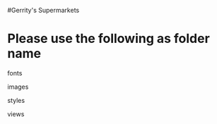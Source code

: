 #Gerrity's Supermarkets

Please use the following as folder name
========================================

fonts

images

styles

views
